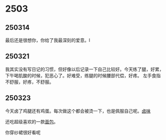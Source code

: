 # 2503

## 250314

最后还是很想你，你给了我最深刻的爱意。l

## 250321

我其实没有写日记的习惯，但好像以后记录一下自己比较好。今天练了腿，好累，下午喝肌酸的时候，犯恶心了。好难受，练腿的时候腰部代偿，好疼。
左手食指不舒服，好疼，不舒服。

## 250323

今天卤了鸡腿还有鸡蛋。每次做这个都会被烫一下，也是佩服自己呢。[卤味](./pic/250323_1.jpg)

还吃超级喜欢的一款[面包](./pic/250323.jpg)。

你穿纱裙很好看呢

